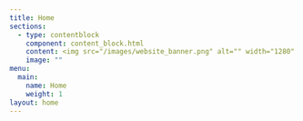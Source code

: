 ```yaml
---
title: Home
sections:
  - type: contentblock
    component: content_block.html
    content: <img src="/images/website_banner.png" alt="" width="1280" height="720">
    image: ""
menu:
  main:
    name: Home
    weight: 1
layout: home
---
```

